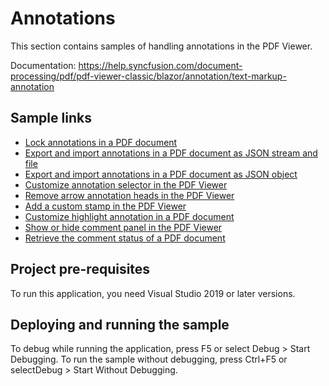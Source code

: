 # Annotations
This section contains samples of handling annotations in the PDF Viewer.

Documentation: https://help.syncfusion.com/document-processing/pdf/pdf-viewer-classic/blazor/annotation/text-markup-annotation

## Sample links
* <a href="FAQs/Lock annotations">Lock annotations in a PDF document</a>
* <a href="Import-Export/Annotations as JSON stream and file">Export and import annotations in a PDF document as JSON stream and file</a>
* <a href="Import-Export/Annotations as JSON object">Export and import annotations in a PDF document as JSON object</a>
* <a href="Selector/Customize annotation selector">Customize annotation selector in the PDF Viewer</a>
* <a href="Shapes/Remove arrow annotation heads">Remove arrow annotation heads in the PDF Viewer</a>
* <a href="Stamp/Add a custom stamp">Add a custom stamp in the PDF Viewer</a>
* <a href="Text Markup/Customize highlight annotation">Customize highlight annotation in a PDF document</a>
* <a href="Comment Panel/Show or hide comment panel">Show or hide comment panel in the PDF Viewer</a>
* <a href="Comment Panel/Retrieve the comment status">Retrieve the comment status of a PDF document</a>

## Project pre-requisites
To run this application, you need Visual Studio 2019 or later versions.

## Deploying and running the sample
To debug while running the application, press F5 or select Debug > Start Debugging. To run the sample without debugging, press Ctrl+F5 or selectDebug > Start Without Debugging.